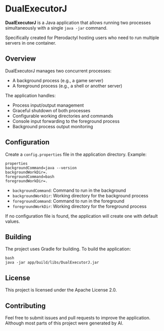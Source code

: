# DualExecutorJ

**DualExecutorJ** is a Java application that allows running two processes simultaneously with a single `java -jar` command.

Specifically created for Pterodactyl hosting users who need to run multiple servers in one container.

## Overview

DualExecutorJ manages two concurrent processes:
- A background process (e.g., a game server)
- A foreground process (e.g., a shell or another server)

The application handles:
- Process input/output management
- Graceful shutdown of both processes
- Configurable working directories and commands
- Console input forwarding to the foreground process
- Background process output monitoring

## Configuration

Create a `config.properties` file in the application directory. Example:

```
properties
backgroundCommand=java --version
backgroundWorkDir=.
foregroundCommand=bash
foregroundWorkDir=.
```

- `backgroundCommand`: Command to run in the background
- `backgroundWorkDir`: Working directory for the background process
- `foregroundCommand`: Command to run in the foreground
- `foregroundWorkDir`: Working directory for the foreground process

If no configuration file is found, the application will create one with default values.

## Building

The project uses Gradle for building. To build the application:

```
bash
java -jar app/build/libs/DualExecutorJ.jar
```

## License

This project is licensed under the Apache License 2.0.

## Contributing

Feel free to submit issues and pull requests to improve the application. Although most parts of this project were generated by AI.
